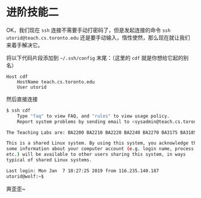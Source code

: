 # 进阶技能二

OK，我们现在 `ssh` 连接不需要手动打密码了，但是发起连接的命令 `ssh utorid@teach.cs.toronto.edu` 还是要手动输入，惰性使然，那么现在就让我们来着手解决它。

将以下代码片段添加到 `~/.ssh/config` 末尾：（这里的 `cdf` 就是你想给它起的别名）

```markup
Host cdf
    HostName teach.cs.toronto.edu
    User utorid
```

然后直接连接

```bash
$ ssh cdf
    Type "faq" to view FAQ, and "rules" to view usage policy.
    Report system problems by sending email to <sysadmin@teach.cs.toronto.edu>.

The Teaching Labs are: BA2200 BA2210 BA2220 BA2240 BA2270 BA3175 BA3185 BA3195 BA3200

This is a shared Linux system. By using this system, you acknowledge that
some information about your computer account (e.g. login name, process data,
etc.) will be available to other users sharing this system, in ways
typical of shared Linux systems.

Last login: Mon Jan  7 10:27:25 2019 from 116.235.140.187
utorid@wolf:~$
```

爽歪歪~
